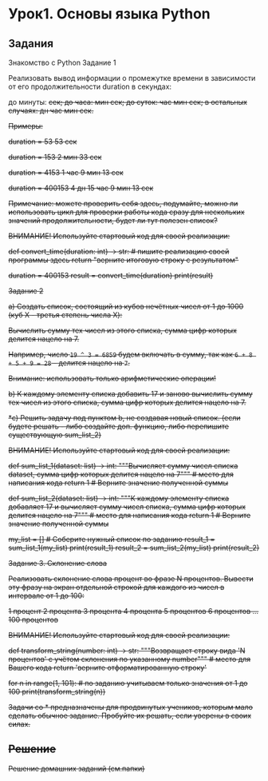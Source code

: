 # Урок1. Основы языка Python

## Задания

Знакомство с Python
Задание 1

Реализовать вывод информации о промежутке времени в зависимости от его продолжительности duration в секундах:

до минуты: <s> сек;
до часа: <m> мин <s> сек;
до суток: <h> час <m> мин <s> сек;
в остальных случаях: <d> дн <h> час <m> мин <s> сек.

Примеры:

duration = 53
53 сек

duration = 153
2 мин 33 сек

duration = 4153
1 час 9 мин 13 сек

duration = 400153
4 дн 15 час 9 мин 13 сек

Примечание: можете проверить себя здесь, подумайте, можно ли использовать цикл для проверки работы кода сразу для нескольких значений продолжительности, будет ли тут полезен список?

ВНИМАНИЕ! Используйте стартовый код для своей реализации:

def convert_time(duration: int) -> str:
    # пишите реализацию своей программы здесь
    return "верните итоговую строку с результатом"


duration = 400153
result = convert_time(duration)
print(result)

Задание 2

a) Создать список, состоящий из кубов нечётных чисел от 1 до 1000 (куб X - третья степень числа X):

Вычислить сумму тех чисел из этого списка, сумма цифр которых делится нацело на 7.

Например, число `19 ^ 3 = 6859` будем включать в сумму, так как `6 + 8 + 5 + 9 = 28` – делится нацело на `7`. 

Внимание: использовать только арифметические операции!

b) К каждому элементу списка добавить 17 и заново вычислить сумму тех чисел из этого списка, сумма цифр которых делится нацело на 7.

*c) Решить задачу под пунктом b, не создавая новый список. (если будете решать - либо создайте доп. функцию, либо перепишите существующую sum_list_2)

ВНИМАНИЕ! Используйте стартовый код для своей реализации:

def sum_list_1(dataset: list) -> int:
    """Вычисляет сумму чисел списка dataset, сумма цифр которых делится нацело на 7"""
    # место для написания кода
    return 1  # Верните значение полученной суммы


def sum_list_2(dataset: list) -> int:
    """К каждому элементу списка добавляет 17 и вычисляет сумму чисел списка, 
        сумма цифр которых делится нацело на 7"""
    # место для написания кода
    return 1  # Верните значение полученной суммы


my_list = []  # Соберите нужный список по заданию
result_1 = sum_list_1(my_list)
print(result_1)
result_2 = sum_list_2(my_list)
print(result_2)

Задание 3. Склонение слова

Реализовать склонение слова процент во фразе N процентов. Вывести эту фразу на экран отдельной строкой для каждого из чисел в интервале от 1 до 100:

1 процент
2 процента
3 процента
4 процента
5 процентов
6 процентов
...
100 процентов

ВНИМАНИЕ! Используйте стартовый код для своей реализации:

def transform_string(number: int) -> str:
    """Возвращает строку вида 'N процентов' с учётом склонения по указанному number"""
    # место для Вашего кода
    return 'верните отформатированную строку'


for n in range(1, 101):  # по заданию учитываем только значения от 1 до 100
    print(transform_string(n))

Задачи со * предназначены для продвинутых учеников, которым мало сделать обычное задание. Пробуйте их решать, если уверены в своих силах.
 


## Решение

Решение домашних заданий (см.папки)
